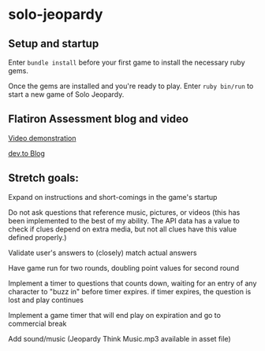 # solo-jeopardy

## Setup and startup

Enter `bundle install` before your first game to install the necessary ruby gems.

Once the gems are installed and you're ready to play. Enter `ruby bin/run` to start a new game of Solo Jeopardy.


## Flatiron Assessment blog and video

[Video demonstration](https://vimeo.com/user125816596/review/472039062/641d710a21)

[dev.to Blog](https://dev.to/spenser6131/adding-flavor-to-a-ruby-cli-application-4jae)




## Stretch goals:
    
    
  Expand on instructions and short-comings in the game's startup


  Do not ask questions that reference music, pictures, or videos (this has been implemented to the best of my ability. The API data
  has a value to check if clues depend on extra media, but not all clues have this value defined properly.)


  Validate user's answers to (closely) match actual answers


  Have game run for two rounds, doubling point values for second round


  Implement a timer to questions that counts down, waiting for an entry of any character to "buzz in" before timer expires. if timer expires, the question is lost and play continues


  Implement a game timer that will end play on expiration and go to commercial break


  Add sound/music (Jeopardy Think Music.mp3 available in asset file)